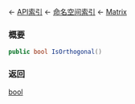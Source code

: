 ← [API索引](Api-Index) ← [命名空间索引](Namespace-Index) ← [Matrix](VRageMath.Matrix)

### 概要

```csharp
public bool IsOrthogonal()
```

### 返回

[bool](https://docs.microsoft.com/en-us/dotnet/api/System.Boolean?view=netframework-4.6)

